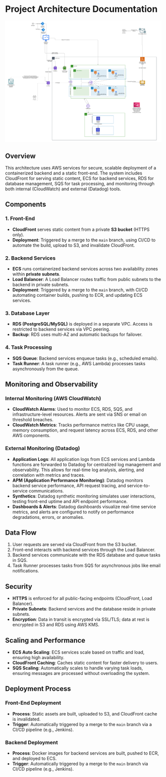 # Project Architecture Documentation

![Architecture Diagram](assessment.png)


## Overview
This architecture uses AWS services for secure, scalable deployment of a containerized backend and a static front-end. The system includes CloudFront for serving static content, ECS for backend services, RDS for database management, SQS for task processing, and monitoring through both internal (CloudWatch) and external (Datadog) tools.

## Components

### 1. Front-End
- **CloudFront** serves static content from a private **S3 bucket** (HTTPS only).
- **Deployment**: Triggered by a merge to the `main` branch, using CI/CD to automate the build, upload to S3, and invalidate CloudFront.

### 2. Backend Services
- **ECS** runs containerized backend services across two availability zones within **private subnets**.
- **Load Balancer**: A Load Balancer routes traffic from public subnets to the backend in private subnets.
- **Deployment**: Triggered by a merge to the `main` branch, with CI/CD automating container builds, pushing to ECR, and updating ECS services.

### 3. Database Layer
- **RDS (PostgreSQL/MySQL)** is deployed in a separate VPC. Access is restricted to backend services via VPC peering.
- **Backup**: RDS uses multi-AZ and automatic backups for failover.

### 4. Task Processing
- **SQS Queue**: Backend services enqueue tasks (e.g., scheduled emails).
- **Task Runner**: A task runner (e.g., AWS Lambda) processes tasks asynchronously from the queue.

## Monitoring and Observability

### Internal Monitoring (AWS CloudWatch)
- **CloudWatch Alarms**: Used to monitor ECS, RDS, SQS, and infrastructure-level resources. Alerts are sent via SNS or email on threshold breaches.
- **CloudWatch Metrics**: Tracks performance metrics like CPU usage, memory consumption, and request latency across ECS, RDS, and other AWS components.

### External Monitoring (Datadog)
- **Application Logs**: All application logs from ECS services and Lambda functions are forwarded to Datadog for centralized log management and observability. This allows for real-time log analysis, alerting, and correlation with metrics and traces.
- **APM (Application Performance Monitoring)**: Datadog monitors backend service performance, API request tracing, and service-to-service communications.
- **Synthetics**: Datadog synthetic monitoring simulates user interactions, testing front-end uptime and API endpoint performance.
- **Dashboards & Alerts**: Datadog dashboards visualize real-time service metrics, and alerts are configured to notify on performance degradations, errors, or anomalies.

## Data Flow
1. User requests are served via CloudFront from the S3 bucket.
2. Front-end interacts with backend services through the Load Balancer.
3. Backend services communicate with the RDS database and queue tasks in SQS.
4. Task Runner processes tasks from SQS for asynchronous jobs like email notifications.

## Security
- **HTTPS** is enforced for all public-facing endpoints (CloudFront, Load Balancer).
- **Private Subnets**: Backend services and the database reside in private subnets.
- **Encryption**: Data in transit is encrypted via SSL/TLS; data at rest is encrypted in S3 and RDS using AWS KMS.

## Scaling and Performance
- **ECS Auto Scaling**: ECS services scale based on traffic and load, ensuring high availability.
- **CloudFront Caching**: Caches static content for faster delivery to users.
- **SQS Scaling**: Automatically scales to handle varying task loads, ensuring messages are processed without overloading the system.

## Deployment Process

### Front-End Deployment
- **Process**: Static assets are built, uploaded to S3, and CloudFront cache is invalidated.
- **Trigger**: Automatically triggered by a merge to the `main` branch via a CI/CD pipeline (e.g., Jenkins).

### Backend Deployment
- **Process**: Docker images for backend services are built, pushed to ECR, and deployed to ECS.
- **Trigger**: Automatically triggered by a merge to the `main` branch via CI/CD pipeline (e.g., Jenkins).
